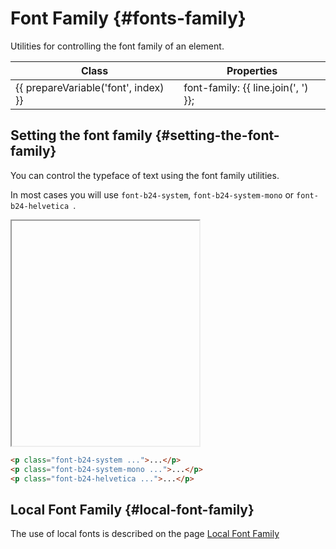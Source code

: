 ---
---
<script setup>
import { inject } from 'vue';

const presetFonts = inject('presetFonts');

const prepareVariable = (prefix, variable) => {
	return variable === 'DEFAULT'
		? prefix
		: `${prefix}-${variable}`
};
</script>

# Font Family {#fonts-family}

<div class="header-info">
	<div class="header-info-descr">
		<div>
			Utilities for controlling the font family of an element.
		</div>
		<div class="header-info-nav">
			<ShTailwindCssLink
				to="https://tailwindcss.com/docs/font-family#basic-usage"
			/>
		</div>
	</div>
</div>

<div class="info-wrapper">
	<table class="info">
		<thead>
			<tr>
				<th>Class</th>
				<th>Properties</th>
			</tr>
		</thead>
		<tbody>
			<tr 
				v-for="(line, index) in presetFonts.theme.fontFamily"
				:key="index"
			>
				<td translate="no" class="variable">{{ prepareVariable('font', index) }}</td>
				<td translate="no" class="value">
					font-family: {{ line.join(', ') }};
				</td>
			</tr>
		</tbody>
	</table>
</div>

## Setting the font family {#setting-the-font-family}

You can control the typeface of text using the font family utilities.

In most cases you will use `font-b24-system`, `font-b24-system-mono` or `font-b24-helvetica	`.

<iframe data-why style="min-height: 360px">
<div class="flex flex-col gap-8">
	<div>
		<span class="font-medium text-sm text-gray-500 font-mono mb-3 dark:text-gray-400">font-b24-system</span>
		<p class="font-b24-system text-4xl font-thin text-gray-900 dark:text-gray-200">
			The quick brown fox jumps over the lazy dog.
		</p>
	</div>
	<div>
		<span class="font-medium text-sm text-gray-500 font-mono mb-3 dark:text-gray-400">font-b24-system-mono</span>
		<p class="font-b24-system-mono text-4xl font-thin text-gray-900 dark:text-gray-200">
			The quick brown fox jumps over the lazy dog.
		</p>
	</div>
	<div>
		<span class="font-medium text-sm text-gray-500 font-mono mb-3 dark:text-gray-400">font-b24-helvetica</span>
		<p class="font-b24-helvetica text-4xl font-thin text-gray-900 dark:text-gray-200">
			The quick brown fox jumps over the lazy dog.
		</p>
	</div>
</div>
</iframe>

```html
<p class="font-b24-system ...">...</p>
<p class="font-b24-system-mono ...">...</p>
<p class="font-b24-helvetica ...">...</p>
```

## Local Font Family {#local-font-family}

The use of local fonts is described on the page [Local Font Family](/guide/working-with-fonts.html#local-font-family)